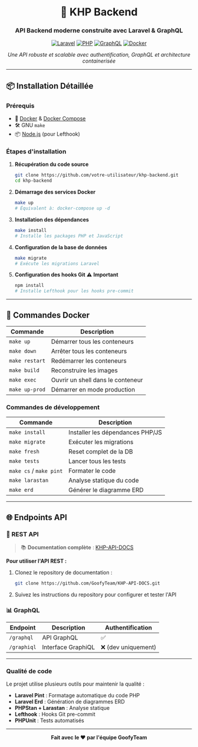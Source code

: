 <div align="center">

# 🚀 KHP Backend

### API Backend moderne construite avec Laravel & GraphQL

[![Laravel](https://img.shields.io/badge/Laravel-12.x-red.svg?style=flat&logo=laravel)](https://laravel.com)
[![PHP](https://img.shields.io/badge/PHP-8.2+-blue.svg?style=flat&logo=php)](https://php.net)
[![GraphQL](https://img.shields.io/badge/GraphQL-Lighthouse-E10098.svg?style=flat&logo=graphql)](https://lighthouse-php.com)
[![Docker](https://img.shields.io/badge/Docker-Containerized-2496ED.svg?style=flat&logo=docker)](https://docker.com)

_Une API robuste et scalable avec authentification, GraphQL et architecture containerisée_

</div>

---

## 📦 Installation Détaillée

### Prérequis

-   🐳 [Docker](https://www.docker.com/) & [Docker Compose](https://docs.docker.com/compose/)
-   🛠 GNU `make`
-   📦 [Node.js](https://nodejs.org/) (pour Lefthook)

### Étapes d'installation

1. **Récupération du code source**

    ```bash
    git clone https://github.com/votre-utilisateur/khp-backend.git
    cd khp-backend
    ```

2. **Démarrage des services Docker**

    ```bash
    make up
    # Équivalent à: docker-compose up -d
    ```

3. **Installation des dépendances**

    ```bash
    make install
    # Installe les packages PHP et JavaScript
    ```

4. **Configuration de la base de données**

    ```bash
    make migrate
    # Exécute les migrations Laravel
    ```

5. **Configuration des hooks Git** ⚠️ **Important**
    ```bash
    npm install
    # Installe Lefthook pour les hooks pre-commit
    ```

---

## 🐳 Commandes Docker

| Commande       | Description                       |
| -------------- | --------------------------------- |
| `make up`      | Démarrer tous les conteneurs      |
| `make down`    | Arrêter tous les conteneurs       |
| `make restart` | Redémarrer les conteneurs         |
| `make build`   | Reconstruire les images           |
| `make exec`    | Ouvrir un shell dans le conteneur |
| `make up-prod` | Démarrer en mode production       |

### Commandes de développement

| Commande                | Description                      |
| ----------------------- | -------------------------------- |
| `make install`          | Installer les dépendances PHP/JS |
| `make migrate`          | Exécuter les migrations          |
| `make fresh`            | Reset complet de la DB           |
| `make tests`            | Lancer tous les tests            |
| `make cs` / `make pint` | Formater le code                 |
| `make larastan`         | Analyse statique du code         |
| `make erd`              | Générer le diagramme ERD         |

---

## 🌐 Endpoints API

### 🔗 REST API

> 📚 **Documentation complète** : [KHP-API-DOCS](https://github.com/GoofyTeam/KHP-API-DOCS)

**Pour utiliser l'API REST :**

1. Clonez le repository de documentation :

    ```bash
    git clone https://github.com/GoofyTeam/KHP-API-DOCS.git
    ```

2. Suivez les instructions du repository pour configurer et tester l'API

### 📊 GraphQL

| Endpoint    | Description        | Authentification    |
| ----------- | ------------------ | ------------------- |
| `/graphql`  | API GraphQL        | ✅                  |
| `/graphiql` | Interface GraphiQL | ❌ (dev uniquement) |

---

### Qualité de code

Le projet utilise plusieurs outils pour maintenir la qualité :

-   **Laravel Pint** : Formatage automatique du code PHP
-   **Laravel Erd** : Génération de diagrammes ERD
-   **PHPStan + Larastan** : Analyse statique
-   **Lefthook** : Hooks Git pre-commit
-   **PHPUnit** : Tests automatisés

---

<div align="center">

**Fait avec le ❤️ par l'équipe GoofyTeam**

</div>
